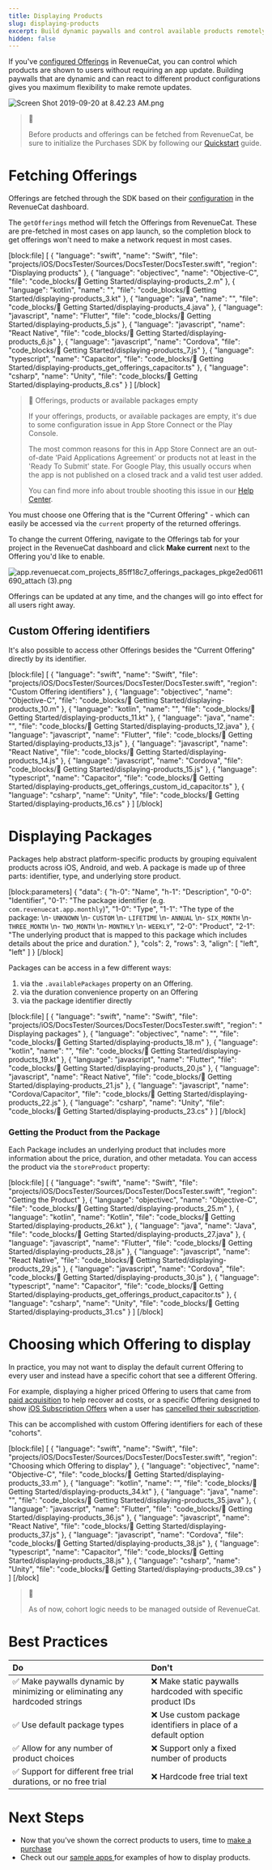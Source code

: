 ```yaml
---
title: Displaying Products
slug: displaying-products
excerpt: Build dynamic paywalls and control available products remotely
hidden: false
---
```

If you've [configured Offerings](doc:entitlements) in RevenueCat, you can control which products are shown to users without requiring an app update. Building paywalls that are dynamic and can react to different product configurations gives you maximum flexibility to make remote updates.

![](https://files.readme.io/edbe93c-Screen_Shot_2019-09-20_at_8.42.23_AM.png "Screen Shot 2019-09-20 at 8.42.23 AM.png")



> 📘 
> 
> Before products and offerings can be fetched from RevenueCat, be sure to initialize the Purchases SDK by following our [Quickstart](doc:getting-started) guide.

# Fetching Offerings

Offerings are fetched through the SDK based on their [configuration](doc:entitlements) in the RevenueCat dashboard.

The `getOfferings` method will fetch the Offerings from RevenueCat. These are pre-fetched in most cases on app launch, so the completion block to get offerings won't need to make a network request in most cases. 

[block:file]
[
  {
    "language": "swift",
    "name": "Swift",
    "file": "projects/iOS/DocsTester/Sources/DocsTester/DocsTester.swift",
    "region": "Displaying products"
  },
  {
    "language": "objectivec",
    "name": "Objective-C",
    "file": "code_blocks/🚀 Getting Started/displaying-products_2.m"
  },
  {
    "language": "kotlin",
    "name": "",
    "file": "code_blocks/🚀 Getting Started/displaying-products_3.kt"
  },
  {
    "language": "java",
    "name": "",
    "file": "code_blocks/🚀 Getting Started/displaying-products_4.java"
  },
  {
    "language": "javascript",
    "name": "Flutter",
    "file": "code_blocks/🚀 Getting Started/displaying-products_5.js"
  },
  {
    "language": "javascript",
    "name": "React Native",
    "file": "code_blocks/🚀 Getting Started/displaying-products_6.js"
  },
  {
    "language": "javascript",
    "name": "Cordova",
    "file": "code_blocks/🚀 Getting Started/displaying-products_7.js"
  },
  {
    "language": "typescript",
    "name": "Capacitor",
    "file": "code_blocks/🚀 Getting Started/displaying-products_get_offerings_capacitor.ts"
  },
  {
    "language": "csharp",
    "name": "Unity",
    "file": "code_blocks/🚀 Getting Started/displaying-products_8.cs"
  }
]
[/block]



> 📘 Offerings, products or available packages empty
> 
> If your offerings, products, or available packages are empty, it's due to some configuration issue in App Store Connect or the Play Console. 
> 
> The most common reasons for this in App Store Connect are an out-of-date 'Paid Applications Agreement' or products not at least in the 'Ready To Submit' state. For Google Play, this usually occurs when the app is not published on a closed track and a valid test user added.
> 
> You can find more info about trouble shooting this issue in our [Help Center](https://support.revenuecat.com/hc/en-us/articles/360041793174).

You must choose one Offering that is the "Current Offering" - which can easily be accessed via the `current` property of the returned offerings.

To change the current Offering, navigate to the Offerings tab for your project in the RevenueCat dashboard and click **Make current** next to the Offering you'd like to enable.

![](https://files.readme.io/a6ff351-app.revenuecat.com_projects_85ff18c7_offerings_packages_pkge2ed0611690_attach_3.png "app.revenuecat.com_projects_85ff18c7_offerings_packages_pkge2ed0611690_attach (3).png")



Offerings can be updated at any time, and the changes will go into effect for all users right away.

## Custom Offering identifiers

It's also possible to access other Offerings besides the "Current Offering" directly by its identifier.

[block:file]
[
  {
    "language": "swift",
    "name": "Swift",
    "file": "projects/iOS/DocsTester/Sources/DocsTester/DocsTester.swift",
    "region": "Custom Offering identifiers"
  },
  {
    "language": "objectivec",
    "name": "Objective-C",
    "file": "code_blocks/🚀 Getting Started/displaying-products_10.m"
  },
  {
    "language": "kotlin",
    "name": "",
    "file": "code_blocks/🚀 Getting Started/displaying-products_11.kt"
  },
  {
    "language": "java",
    "name": "",
    "file": "code_blocks/🚀 Getting Started/displaying-products_12.java"
  },
  {
    "language": "javascript",
    "name": "Flutter",
    "file": "code_blocks/🚀 Getting Started/displaying-products_13.js"
  },
  {
    "language": "javascript",
    "name": "React Native",
    "file": "code_blocks/🚀 Getting Started/displaying-products_14.js"
  },
  {
    "language": "javascript",
    "name": "Cordova",
    "file": "code_blocks/🚀 Getting Started/displaying-products_15.js"
  },
  {
    "language": "typescript",
    "name": "Capacitor",
    "file": "code_blocks/🚀 Getting Started/displaying-products_get_offerings_custom_id_capacitor.ts"
  },
  {
    "language": "csharp",
    "name": "Unity",
    "file": "code_blocks/🚀 Getting Started/displaying-products_16.cs"
  }
]
[/block]



# Displaying Packages

Packages help abstract platform-specific products by grouping equivalent products across iOS, Android, and web. A package is made up of three parts: identifier, type, and underlying store product.

[block:parameters]
{
  "data": {
    "h-0": "Name",
    "h-1": "Description",
    "0-0": "Identifier",
    "0-1": "The package identifier (e.g. `com.revenuecat.app.monthly`)",
    "1-0": "Type",
    "1-1": "The type of the package:  \n- `UNKNOWN`  \n- `CUSTOM`  \n- `LIFETIME`  \n- `ANNUAL`  \n- `SIX_MONTH`  \n- `THREE_MONTH`  \n- `TWO_MONTH`  \n- `MONTHLY`  \n- `WEEKLY`",
    "2-0": "Product",
    "2-1": "The underlying product that is mapped to this package which includes details about the price and duration."
  },
  "cols": 2,
  "rows": 3,
  "align": [
    "left",
    "left"
  ]
}
[/block]

Packages can be access in a few different ways:

1. via the `.availablePackages` property on an Offering.
2. via the duration convenience property on an Offering
3. via the package identifier directly

[block:file]
[
  {
    "language": "swift",
    "name": "Swift",
    "file": "projects/iOS/DocsTester/Sources/DocsTester/DocsTester.swift",
    "region": " Displaying packages"
  },
  {
    "language": "objectivec",
    "name": "",
    "file": "code_blocks/🚀 Getting Started/displaying-products_18.m"
  },
  {
    "language": "kotlin",
    "name": "",
    "file": "code_blocks/🚀 Getting Started/displaying-products_19.kt"
  },
  {
    "language": "javascript",
    "name": "Flutter",
    "file": "code_blocks/🚀 Getting Started/displaying-products_20.js"
  },
  {
    "language": "javascript",
    "name": "React Native",
    "file": "code_blocks/🚀 Getting Started/displaying-products_21.js"
  },
  {
    "language": "javascript",
    "name": "Cordova/Capacitor",
    "file": "code_blocks/🚀 Getting Started/displaying-products_22.js"
  },
  {
    "language": "csharp",
    "name": "Unity",
    "file": "code_blocks/🚀 Getting Started/displaying-products_23.cs"
  }
]
[/block]



### Getting the Product from the Package

Each Package includes an underlying product that includes more information about the price, duration, and other metadata. You can access the product via the `storeProduct` property:

[block:file]
[
  {
    "language": "swift",
    "name": "Swift",
    "file": "projects/iOS/DocsTester/Sources/DocsTester/DocsTester.swift",
    "region": "Getting the Product"
  },
  {
    "language": "objectivec",
    "name": "Objective-C",
    "file": "code_blocks/🚀 Getting Started/displaying-products_25.m"
  },
  {
    "language": "kotlin",
    "name": "Kotlin",
    "file": "code_blocks/🚀 Getting Started/displaying-products_26.kt"
  },
  {
    "language": "java",
    "name": "Java",
    "file": "code_blocks/🚀 Getting Started/displaying-products_27.java"
  },
  {
    "language": "javascript",
    "name": "Flutter",
    "file": "code_blocks/🚀 Getting Started/displaying-products_28.js"
  },
  {
    "language": "javascript",
    "name": "React Native",
    "file": "code_blocks/🚀 Getting Started/displaying-products_29.js"
  },
  {
    "language": "javascript",
    "name": "Cordova",
    "file": "code_blocks/🚀 Getting Started/displaying-products_30.js"
  },
  {
    "language": "typescript",
    "name": "Capacitor",
    "file": "code_blocks/🚀 Getting Started/displaying-products_get_offerings_product_capacitor.ts"
  },
  {
    "language": "csharp",
    "name": "Unity",
    "file": "code_blocks/🚀 Getting Started/displaying-products_31.cs"
  }
]
[/block]



# Choosing which Offering to display

In practice, you may not want to display the default current Offering to every user and instead have a specific cohort that see a different Offering.

For example, displaying a higher priced Offering to users that came from [paid acquisition](doc:attribution) to help recover ad costs, or a specific Offering designed to show [iOS Subscription Offers](doc:ios-subscription-offers) when a user has [cancelled their subscription](doc:purchaserinfo#section-get-entitlement-information). 

This can be accomplished with custom Offering identifiers for each of these "cohorts".

[block:file]
[
  {
    "language": "swift",
    "name": "Swift",
    "file": "projects/iOS/DocsTester/Sources/DocsTester/DocsTester.swift",
    "region": "Choosing which Offering to display"
  },
  {
    "language": "objectivec",
    "name": "Objective-C",
    "file": "code_blocks/🚀 Getting Started/displaying-products_33.m"
  },
  {
    "language": "kotlin",
    "name": "",
    "file": "code_blocks/🚀 Getting Started/displaying-products_34.kt"
  },
  {
    "language": "java",
    "name": "",
    "file": "code_blocks/🚀 Getting Started/displaying-products_35.java"
  },
  {
    "language": "javascript",
    "name": "Flutter",
    "file": "code_blocks/🚀 Getting Started/displaying-products_36.js"
  },
  {
    "language": "javascript",
    "name": "React Native",
    "file": "code_blocks/🚀 Getting Started/displaying-products_37.js"
  },
  {
    "language": "javascript",
    "name": "Cordova",
    "file": "code_blocks/🚀 Getting Started/displaying-products_38.js"
  },
  {
    "language": "typescript",
    "name": "Capacitor",
    "file": "code_blocks/🚀 Getting Started/displaying-products_38.js"
  },
  {
    "language": "csharp",
    "name": "Unity",
    "file": "code_blocks/🚀 Getting Started/displaying-products_39.cs"
  }
]
[/block]



> 📘 
> 
> As of now, cohort logic needs to be managed outside of RevenueCat.

# Best Practices

| Do                                                                         | Don't                                                         |
| :------------------------------------------------------------------------- | :------------------------------------------------------------ |
| ✅ Make paywalls dynamic by minimizing or eliminating any hardcoded strings | ❌ Make static paywalls hardcoded with specific product IDs    |
| ✅ Use default package types                                                | ❌ Use custom package identifiers in place of a default option |
| ✅ Allow for any number of product choices                                  | ❌ Support only a fixed number of products                     |
| ✅ Support for different free trial durations, or no free trial             | ❌ Hardcode free trial text                                    |

# Next Steps

- Now that you've shown the correct products to users, time to [make a purchase ](doc:making-purchases)
- Check out our [sample apps ](doc:sample-apps) for examples of how to display products.